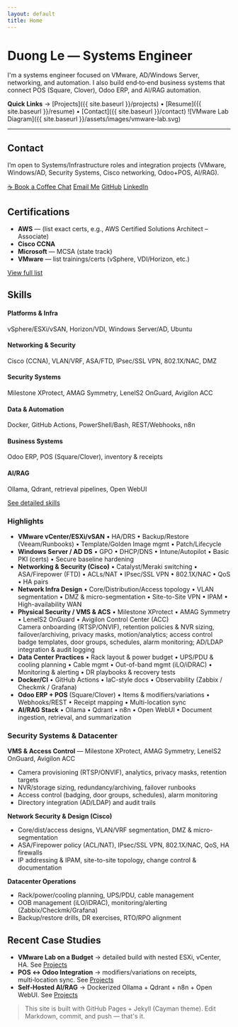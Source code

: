 ```yaml
---
layout: default
title: Home
---
```


# Duong Le — Systems Engineer

I'm a systems engineer focused on VMware, AD/Windows Server, networking, and automation. I also build end‑to‑end business systems that connect POS (Square, Clover), Odoo ERP, and AI/RAG automation.

**Quick Links** → [Projects]({{ site.baseurl }}/projects) • [Resume]({{ site.baseurl }}/resume) • [Contact]({{ site.baseurl }}/contact)
![VMware Lab Diagram]({{ site.baseurl }}/assets/images/vmware-lab.svg)

---

## Contact
<div class="section-card">
<p>I’m open to Systems/Infrastructure roles and integration projects (VMware, Windows/AD, Security Systems, Cisco networking, Odoo+POS, AI/RAG).</p>
<p>
  <a class="btn" href="{{ '/coffee' | lhttps://calendly.com/lengocduong18/30min }}">☕ Book a Coffee Chat</a>
  <a class="btn" href="mailto:lengocduong18@gmail.com">Email Me</a>
  <a class="btn" href="https://github.com/dle2022" target="_blank" rel="noopener">GitHub</a>
  <a class="btn" href="https://www.linkedin.com/in/duong-le-0342331a6/" target="_blank" rel="noopener">LinkedIn</a>
</p>
</div>

## Certifications
<div class="section-card">
<ul>
  <li><strong>AWS</strong> — (list exact certs, e.g., AWS Certified Solutions Architect – Associate)</li>
  <li><strong>Cisco CCNA</strong></li>
  <li><strong>Microsoft</strong> — MCSA (state track)</li>
  <li><strong>VMware</strong> — list trainings/certs (vSphere, VDI/Horizon, etc.)</li>
</ul>
<p><a class="btn" href="{{ '/certifications' | relative_url }}">View full list</a></p>
</div>

## Skills
<div class="section-card home-grid">
  <div>
    <h4>Platforms & Infra</h4>
    <p>vSphere/ESXi/vSAN, Horizon/VDI, Windows Server/AD, Ubuntu</p>
  </div>
  <div>
    <h4>Networking & Security</h4>
    <p>Cisco (CCNA), VLAN/VRF, ASA/FTD, IPsec/SSL VPN, 802.1X/NAC, DMZ</p>
  </div>
  <div>
    <h4>Security Systems</h4>
    <p>Milestone XProtect, AMAG Symmetry, LenelS2 OnGuard, Avigilon ACC</p>
  </div>
  <div>
    <h4>Data & Automation</h4>
    <p>Docker, GitHub Actions, PowerShell/Bash, REST/Webhooks, n8n</p>
  </div>
  <div>
    <h4>Business Systems</h4>
    <p>Odoo ERP, POS (Square/Clover), inventory & receipts</p>
  </div>
  <div>
    <h4>AI/RAG</h4>
    <p>Ollama, Qdrant, retrieval pipelines, Open WebUI</p>
  </div>
</div>
<p><a class="btn" href="{{ '/skills' | relative_url }}">See detailed skills</a></p>

### Highlights
- **VMware vCenter/ESXi/vSAN** • HA/DRS • Backup/Restore (Veeam/Runbooks) • Template/Golden Image mgmt • Patch/Lifecycle
- **Windows Server / AD DS** • GPO • DHCP/DNS • Intune/Autopilot • Basic PKI (certs) • Secure baseline hardening
- **Networking & Security (Cisco)** • Catalyst/Meraki switching • ASA/Firepower (FTD) • ACLs/NAT • IPsec/SSL VPN • 802.1X/NAC • QoS • HA pairs
- **Network Infra Design** • Core/Distribution/Access topology • VLAN segmentation • DMZ & micro-segmentation • Site-to-Site VPN • IPAM • High-availability WAN
- **Physical Security / VMS & ACS** • Milestone XProtect • AMAG Symmetry • LenelS2 OnGuard • Avigilon Control Center (ACC)  
  Camera onboarding (RTSP/ONVIF), retention policies & NVR sizing, failover/archiving, privacy masks, motion/analytics; access control badge templates, door groups, schedules, alarm monitoring; AD/LDAP integration & audit logging
- **Data Center Practices** • Rack layout & power budget • UPS/PDU & cooling planning • Cable mgmt • Out-of-band mgmt (iLO/iDRAC) • Monitoring & alerting • DR playbooks & recovery tests
- **Docker/CI** • GitHub Actions • IaC-style docs • Observability (Zabbix / Checkmk / Grafana)
- **Odoo ERP + POS** (Square/Clover) • Items & modifiers/variations • Webhooks/REST • Receipt mapping • Multi-location sync
- **AI/RAG Stack** • Ollama • Qdrant • n8n • Open WebUI • Document ingestion, retrieval, and summarization

<div class="section-card">
<h3>Security Systems & Datacenter</h3>

**VMS & Access Control** — Milestone XProtect, AMAG Symmetry, LenelS2 OnGuard, Avigilon ACC  
- Camera provisioning (RTSP/ONVIF), analytics, privacy masks, retention targets  
- NVR/storage sizing, redundancy/archiving, failover runbooks  
- Access control (badging, door groups, schedules), alarm monitoring  
- Directory integration (AD/LDAP) and audit trails

**Network Security & Design (Cisco)**  
- Core/dist/access designs, VLAN/VRF segmentation, DMZ & micro-segmentation  
- ASA/Firepower policy (ACL/NAT), IPsec/SSL VPN, 802.1X/NAC, QoS, HA firewalls  
- IP addressing & IPAM, site-to-site topology, change control & documentation

**Datacenter Operations**  
- Rack/power/cooling planning, UPS/PDU, cable management  
- OOB management (iLO/iDRAC), monitoring/alerting (Zabbix/Checkmk/Grafana)  
- Backup/restore drills, DR exercises, RTO/RPO alignment
</div>


## Recent Case Studies
- **VMware Lab on a Budget** → detailed build with nested ESXi, vCenter, HA. See [Projects](/projects#vmware-lab)
- **POS ↔ Odoo Integration** → modifiers/variations on receipts, multi‑location sync. See [Projects](/projects#pos-odoo)
- **Self‑Hosted AI/RAG** → Dockerized Ollama + Qdrant + n8n + Open WebUI. See [Projects](/projects#rag-stack)

> This site is built with GitHub Pages + Jekyll (Cayman theme). Edit Markdown, commit, and push — that's it.
